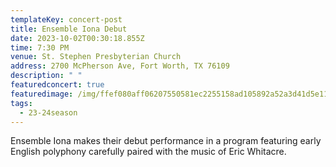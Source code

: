 ```yaml
---
templateKey: concert-post
title: Ensemble Iona Debut
date: 2023-10-02T00:30:18.855Z
time: 7:30 PM
venue: St. Stephen Presbyterian Church
address: 2700 McPherson Ave, Fort Worth, TX 76109
description: " "
featuredconcert: true
featuredimage: /img/ffef080aff06207550581ec2255158ad105892a52a3d41d5e1102c46d7a0b1f7-rimg-w960-h584-gmir.webp
tags:
  - 23-24season
---
```

Ensemble Iona makes their debut performance in a program featuring early English polyphony carefully paired with the music of Eric Whitacre.
